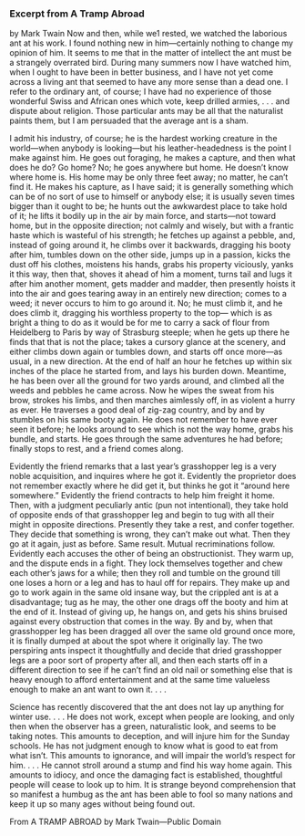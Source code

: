 ---
---

### Excerpt from A Tramp Abroad

by Mark Twain
Now and then, while we1 rested, we watched the laborious ant at his work. I found nothing new in
him—certainly nothing to change my opinion of him. It seems to me that in the matter of intellect the
ant must be a strangely overrated bird. During many summers now I have watched him, when I ought
to have been in better business, and I have not yet come across a living ant that seemed to have any
more sense than a dead one. I refer to the ordinary ant, of course; I have had no experience of those
wonderful Swiss and African ones which vote, keep drilled armies, . . . and dispute about religion.
Those particular ants may be all that the naturalist paints them, but I am persuaded that the average
ant is a sham.

I admit his industry, of course; he is the hardest working creature in the world—when anybody is
looking—but his leather-headedness is the point I make against him. He goes out foraging, he makes a
capture, and then what does he do? Go home? No; he goes anywhere but home. He doesn’t know where
home is. His home may be only three feet away; no matter, he can’t find it. He makes his capture, as I
have said; it is generally something which can be of no sort of use to himself or anybody else; it is
usually seven times bigger than it ought to be; he hunts out the awkwardest place to take hold of it; he
lifts it bodily up in the air by main force, and starts—not toward home, but in the opposite direction;
not calmly and wisely, but with a frantic haste which is wasteful of his strength; he fetches up against
a pebble, and, instead of going around it, he climbs over it backwards, dragging his booty after him,
tumbles down on the other side, jumps up in a passion, kicks the dust off his clothes, moistens his
hands, grabs his property viciously, yanks it this way, then that, shoves it ahead of him a moment,
turns tail and lugs it after him another moment, gets madder and madder, then presently hoists it into
the air and goes tearing away in an entirely new direction; comes to a weed; it never occurs to him to
go around it. No; he must climb it, and he does climb it, dragging his worthless property to the top—
which is as bright a thing to do as it would be for me to carry a sack of flour from Heidelberg to Paris
by way of Strasburg steeple; when he gets up there he finds that that is not the place; takes a cursory
glance at the scenery, and either climbs down again or tumbles down, and starts off once more—as
usual, in a new direction. At the end of half an hour he fetches up within six inches of the place he
started from, and lays his burden down. Meantime, he has been over all the ground for two yards
around, and climbed all the weeds and pebbles he came across. Now he wipes the sweat from his brow,
strokes his limbs, and then marches aimlessly off, in as violent a hurry as ever. He traverses a good
deal of zig-zag country, and by and by stumbles on his same booty again. He does not remember to
have ever seen it before; he looks around to see which is not the way home, grabs his bundle, and
starts. He goes through the same adventures he had before; finally stops to rest, and a friend
comes along.

Evidently the friend remarks that a last year’s grasshopper leg is a very noble acquisition, and
inquires where he got it. Evidently the proprietor does not remember exactly where he did get it, but
thinks he got it “around here somewhere.” Evidently the friend contracts to help him freight it home.
Then, with a judgment peculiarly antic (pun not intentional), they take hold of opposite ends of that
grasshopper leg and begin to tug with all their might in opposite directions. Presently they take a rest,
and confer together. They decide that something is wrong, they can’t make out what. Then they go at it
again, just as before. Same result. Mutual recriminations follow. Evidently each accuses the other of being an obstructionist. They warm up, and the dispute ends in a fight. They lock themselves together and chew each other’s jaws for a while; then they roll and tumble on the ground till one loses a horn or a leg and has to haul off for repairs. They make up and go to work again in the same old insane way, but the crippled ant is at a disadvantage; tug as he may, the other one drags off the booty and him at
the end of it. Instead of giving up, he hangs on, and gets his shins bruised against every obstruction
that comes in the way. By and by, when that grasshopper leg has been dragged all over the same old
ground once more, it is finally dumped at about the spot where it originally lay. The two perspiring
ants inspect it thoughtfully and decide that dried grasshopper legs are a poor sort of property after all,
and then each starts off in a different direction to see if he can’t find an old nail or something else that
is heavy enough to afford entertainment and at the same time valueless enough to make an ant want
to own it. . . .

Science has recently discovered that the ant does not lay up anything for winter use. . . . He does not
work, except when people are looking, and only then when the observer has a green, naturalistic look,
and seems to be taking notes. This amounts to deception, and will injure him for the Sunday schools.
He has not judgment enough to know what is good to eat from what isn’t. This amounts to ignorance,
and will impair the world’s respect for him. . . . He cannot stroll around a stump and find his way
home again. This amounts to idiocy, and once the damaging fact is established, thoughtful people will
cease to look up to him. It is strange beyond comprehension that so manifest a humbug as the ant has
been able to fool so many nations and keep it up so many ages without being found out.

From A TRAMP ABROAD by Mark Twain—Public Domain